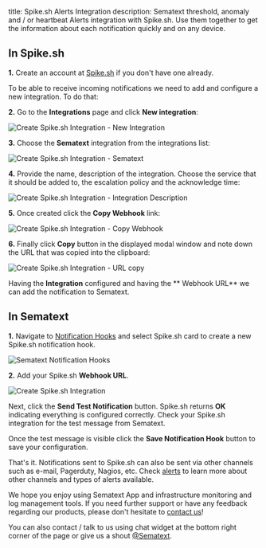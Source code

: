 title: Spike.sh Alerts Integration
description: Sematext threshold, anomaly and / or heartbeat Alerts integration with Spike.sh. Use them together to get the information about each notification quickly and on any device.

## In Spike.sh

**1.** Create an account at [Spike.sh](https://spike.sh) if you don't have one already.

To be able to receive incoming notifications we need to add and configure a new integration. To do that:

**2.** Go to the **Integrations** page and click **New integration**:

<img class="content-modal-image" alt="Create Spike.sh Integration - New Integration" src="../../images/integrations/create-spikesh-integration-integrations.png" title="Create Spike.sh Integration - New Integration">

**3.** Choose the **Sematext** integration from the integrations list: 

<img class="content-modal-image" alt="Create Spike.sh Integration - Sematext" src="../../images/integrations/create-spikesh-integration-sematext.png" title="Create Spike.sh Integration - Sematext">

**4.** Provide the name, description of the integration. Choose the service that it should be added to, the escalation policy and the acknowledge time:

<img class="content-modal-image" alt="Create Spike.sh Integration - Integration Description" src="../../images/integrations/create-spikesh-integration-add-integration.png" title="Create Spike.sh Integration - Integration Description">

**5.** Once created click the **Copy Webhook** link:

<img class="content-modal-image" alt="Create Spike.sh Integration - Copy Webhook" src="../../images/integrations/create-spikesh-integration-copy.png" title="Create Spike.sh Integration - Copy ">

**6.** Finally click **Copy** button in the displayed modal window and note down the URL that was copied into the clipboard:

<img class="content-modal-image" alt="Create Spike.sh Integration - URL copy" src="../../images/integrations/create-spikesh-integration-copy-webhook.png" title="Create Spike.sh Integration - URL copy">

Having the **Integration** configured and having the ** Webhook URL** we can add the notification to Sematext. 

## In Sematext

**1.** Navigate to [Notification Hooks](https://apps.sematext.com/ui/webhook-create) and select Spike.sh card to create a new Spike.sh notification hook.

![Sematext Notification Hooks](../../images/integrations/sematext-notification-hooks.png "Sematext Notification Hook")

**2.** Add your Spike.sh **Webhook URL**. 

<img class="content-modal-image" alt="Create Spike.sh Integration" src="../../images/integrations/create-spikesh-integration.png" title="Create Spike.sh Integration">

Next, click the **Send Test Notification** button. Spike.sh returns **OK** indicating everything is configured correctly. Check your Spike.sh integration for the test message from Sematext. 

Once the test message is visible click the **Save Notification Hook** button to save your configuration. 

That's it. Notifications sent to Spike.sh can also be sent via other channels such as e-mail, Pagerduty, Nagios, etc. Check [alerts](/integration) to learn more about other channels and types of alerts available.

We hope you enjoy using Sematext App and infrastructure monitoring and log management tools. If you need further support or have any feedback regarding our products, please don't hesitate to [contact us](mailto:support@sematext.com)!

You can also contact / talk to us using chat widget at the bottom right corner of the page or give us a shout [@Sematext](http://twitter.com/sematext).
